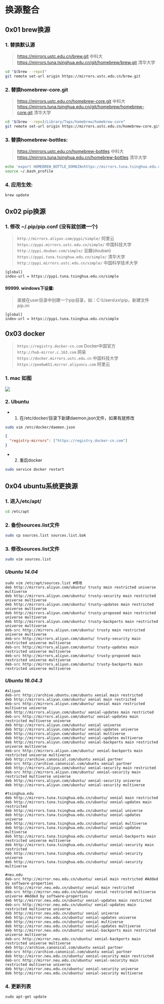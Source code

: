 # 换源整合

## 0x01 brew换源

### 1. 替换默认源

> https://mirrors.ustc.edu.cn/brew.git 中科大 <br/>
> https://mirrors.tuna.tsinghua.edu.cn/git/homebrew/brew.git 清华大学

```bash
cd "$(brew --repo)"
git remote set-url origin https://mirrors.ustc.edu.cn/brew.git
```

### 2. 替换homebrew-core.git

> https://mirrors.ustc.edu.cn/homebrew-core.git 中科大 <br/>
> https://mirrors.tuna.tsinghua.edu.cn/git/homebrew/homebrew-core.git 清华大学

```bash
cd "$(brew --repo)/Library/Taps/homebrew/homebrew-core"
git remote set-url origin https://mirrors.ustc.edu.cn/homebrew-core.git
```

### 3. 替换homebrew-bottles:

> https://mirrors.ustc.edu.cn/homebrew-bottles 中科大 <br/>
> https://mirrors.tuna.tsinghua.edu.cn/homebrew-bottles 清华大学

```bash
echo 'export HOMEBREW_BOTTLE_DOMAIN=https://mirrors.tuna.tsinghua.edu.cn/homebrew-bottles' >> ~/.bash_profile
source ~/.bash_profile
```

### 4. 应用生效:

```bash
brew update
```

## 0x02 pip换源

### 1. 修改 ~/.pip/pip.conf (没有就创建一个)

> `http://mirrors.aliyun.com/pypi/simple/` 阿里云 <br/>
> `https://pypi.mirrors.ustc.edu.cn/simple/` 中国科技大学 <br/>
> `http://pypi.douban.com/simple/` 豆瓣(douban) <br/>
> `https://pypi.tuna.tsinghua.edu.cn/simple/` 清华大学 <br/>
> `http://pypi.mirrors.ustc.edu.cn/simple/` 中国科学技术大学 <br/>

```bash
[global]
index-url = https://pypi.tuna.tsinghua.edu.cn/simple
```

#### 99999. windows下设置:

> 直接在user目录中创建一个pip目录，如：C:\Users\xx\pip，新建文件pip.ini

```
[global]
index-url = https://pypi.tuna.tsinghua.edu.cn/simple
```

## 0x03 docker

> `https://registry.docker-cn.com` Docker中国官方 <br/>
> `http://hub-mirror.c.163.com` 网易 <br/>
> `https://docker.mirrors.ustc.edu.cn` 中国科技大学 <br/>
> `https://pee6w651.mirror.aliyuncs.com` 阿里云 <br/>

### 1. mac 如图

![](https://ae01.alicdn.com/kf/HTB1SbrYaN_rK1RkHFqDq6yJAFXa1.jpg)

### 2. Ubuntu

- 1. 在/etc/docker/目录下新建daemon.json文件，如果有就修改

```bash
sudo vim /etc/docker/daemon.json
```

```json
{
  "registry-mirrors": ["https://registry.docker-cn.com"]
}
```

- 2. 重启docker

```bash
sudo service docker restart
```

## 0x04 ubuntu系统更换源

### 1. 进入/etc/apt/

```bash
cd /etc/apt
```

### 2. 备份sources.list文件

```bash
sudo cp sources.list sources.list.bak
```

### 3. 修改sources.list文件

```bash
sudo vim sources.list
```

### ***Ubuntu 14.04***

```
sudo vim /etc/apt/sources.list #修改
deb http://mirrors.aliyun.com/ubuntu/ trusty main restricted universe multiverse
deb http://mirrors.aliyun.com/ubuntu/ trusty-security main restricted universe multiverse
deb http://mirrors.aliyun.com/ubuntu/ trusty-updates main restricted universe multiverse
deb http://mirrors.aliyun.com/ubuntu/ trusty-proposed main restricted universe multiverse
deb http://mirrors.aliyun.com/ubuntu/ trusty-backports main restricted universe multiverse
deb-src http://mirrors.aliyun.com/ubuntu/ trusty main restricted universe multiverse
deb-src http://mirrors.aliyun.com/ubuntu/ trusty-security main restricted universe multiverse
deb-src http://mirrors.aliyun.com/ubuntu/ trusty-updates main restricted universe multiverse
deb-src http://mirrors.aliyun.com/ubuntu/ trusty-proposed main restricted universe multiverse
deb-src http://mirrors.aliyun.com/ubuntu/ trusty-backports main restricted universe multiverse
```

### ***Ubuntu 16.04.3***

```
#aliyun
deb-src http://archive.ubuntu.com/ubuntu xenial main restricted
deb http://mirrors.aliyun.com/ubuntu/ xenial main restricted
deb-src http://mirrors.aliyun.com/ubuntu/ xenial main restricted multiverse universe
deb http://mirrors.aliyun.com/ubuntu/ xenial-updates main restricted
deb-src http://mirrors.aliyun.com/ubuntu/ xenial-updates main restricted multiverse universe
deb http://mirrors.aliyun.com/ubuntu/ xenial universe
deb http://mirrors.aliyun.com/ubuntu/ xenial-updates universe
deb http://mirrors.aliyun.com/ubuntu/ xenial multiverse
deb http://mirrors.aliyun.com/ubuntu/ xenial-updates multiverse
deb http://mirrors.aliyun.com/ubuntu/ xenial-backports main restricted universe multiverse
deb-src http://mirrors.aliyun.com/ubuntu/ xenial-backports main restricted universe multiverse
deb http://archive.canonical.com/ubuntu xenial partner
deb-src http://archive.canonical.com/ubuntu xenial partner
deb http://mirrors.aliyun.com/ubuntu/ xenial-security main restricted
deb-src http://mirrors.aliyun.com/ubuntu/ xenial-security main restricted multiverse universe
deb http://mirrors.aliyun.com/ubuntu/ xenial-security universe
deb http://mirrors.aliyun.com/ubuntu/ xenial-security multiverse
```

```
#tsinghua.edu
deb http://mirrors.tuna.tsinghua.edu.cn/ubuntu/ xenial main restricted
deb http://mirrors.tuna.tsinghua.edu.cn/ubuntu/ xenial-updates main restricted
deb http://mirrors.tuna.tsinghua.edu.cn/ubuntu/ xenial universe
deb http://mirrors.tuna.tsinghua.edu.cn/ubuntu/ xenial-updates universe
deb http://mirrors.tuna.tsinghua.edu.cn/ubuntu/ xenial multiverse
deb http://mirrors.tuna.tsinghua.edu.cn/ubuntu/ xenial-updates multiverse
deb http://mirrors.tuna.tsinghua.edu.cn/ubuntu/ xenial-backports main restricted universe multiverse
deb http://mirrors.tuna.tsinghua.edu.cn/ubuntu/ xenial-security main restricted
deb http://mirrors.tuna.tsinghua.edu.cn/ubuntu/ xenial-security universe
deb http://mirrors.tuna.tsinghua.edu.cn/ubuntu/ xenial-security multiverse
```

```
#neu.edu
deb-src http://mirror.neu.edu.cn/ubuntu/ xenial main restricted #Added by software-properties
deb http://mirror.neu.edu.cn/ubuntu/ xenial main restricted
deb-src http://mirror.neu.edu.cn/ubuntu/ xenial restricted multiverse universe #Added by software-properties
deb http://mirror.neu.edu.cn/ubuntu/ xenial-updates main restricted
deb-src http://mirror.neu.edu.cn/ubuntu/ xenial-updates main restricted multiverse universe
deb http://mirror.neu.edu.cn/ubuntu/ xenial universe
deb http://mirror.neu.edu.cn/ubuntu/ xenial-updates universe
deb http://mirror.neu.edu.cn/ubuntu/ xenial multiverse
deb http://mirror.neu.edu.cn/ubuntu/ xenial-updates multiverse
deb http://mirror.neu.edu.cn/ubuntu/ xenial-backports main restricted universe multiverse
deb-src http://mirror.neu.edu.cn/ubuntu/ xenial-backports main restricted universe multiverse
deb http://archive.canonical.com/ubuntu xenial partner
deb-src http://archive.canonical.com/ubuntu xenial partner
deb http://mirror.neu.edu.cn/ubuntu/ xenial-security main restricted
deb-src http://mirror.neu.edu.cn/ubuntu/ xenial-security main restricted multiverse universe
deb http://mirror.neu.edu.cn/ubuntu/ xenial-security universe
deb http://mirror.neu.edu.cn/ubuntu/ xenial-security multiverse
```

### 4. 更新列表

```
sudo apt-get update
```
